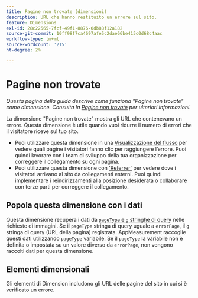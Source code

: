 ```yaml
---
title: Pagine non trovate (dimensioni)
description: URL che hanno restituito un errore sul sito.
feature: Dimensions
exl-id: 28c22565-7fcf-49f1-8876-0db88f12a182
source-git-commit: 10ff98f7ca4697afe5c2dae66be415c0d68c4aac
workflow-type: tm+mt
source-wordcount: '215'
ht-degree: 2%

---
```


# Pagine non trovate

*Questa pagina della guida descrive come funziona &quot;Pagine non trovate&quot; come dimensione. Consulta la [Pagine non trovate](../metrics/pages-not-found.md) per ulteriori informazioni.*

La dimensione &quot;Pagine non trovate&quot; mostra gli URL che contenevano un errore. Questa dimensione è utile quando vuoi ridurre il numero di errori che il visitatore riceve sul tuo sito.

* Puoi utilizzare questa dimensione in una [Visualizzazione del flusso](/help/analyze/analysis-workspace/visualizations/c-flow/flow.md) per vedere quali pagine i visitatori fanno clic per raggiungere l’errore. Puoi quindi lavorare con i team di sviluppo della tua organizzazione per correggere il collegamento su ogni pagina.
* Puoi utilizzare questa dimensione con [&#39;Referrer&#39;](referrer.md) per vedere dove i visitatori arrivano al sito da collegamenti esterni. Puoi quindi implementare i reindirizzamenti alla posizione desiderata o collaborare con terze parti per correggere il collegamento.

## Popola questa dimensione con i dati

Questa dimensione recupera i dati da [`pageType` e `g` stringhe di query](/help/implement/validate/query-parameters.md) nelle richieste di immagini. Se il `pageType` stringa di query uguale a `errorPage`, il `g` stringa di query (URL della pagina) registrata. AppMeasurement raccoglie questi dati utilizzando [`pageType`](/help/implement/vars/page-vars/pagetype.md) variabile. Se il `pageType` la variabile non è definita o impostata su un valore diverso da `errorPage`, non vengono raccolti dati per questa dimensione.

## Elementi dimensionali

Gli elementi di Dimension includono gli URL delle pagine del sito in cui si è verificato un errore.
